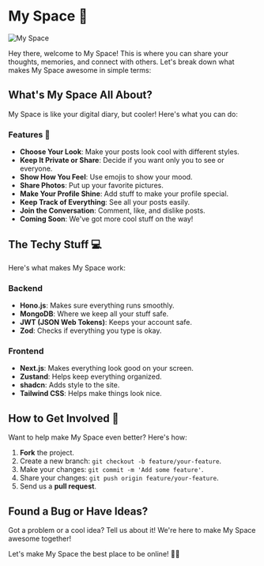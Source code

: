 # My Space 🌟

![My Space](https://i.ibb.co/RzXXzzM/myspace.png)

Hey there, welcome to My Space! This is where you can share your thoughts, memories, and connect with others. Let's break down what makes My Space awesome in simple terms:

## What's My Space All About?

My Space is like your digital diary, but cooler! Here's what you can do:

### Features 🌈
- **Choose Your Look**: Make your posts look cool with different styles.
- **Keep It Private or Share**: Decide if you want only you to see or everyone.
- **Show How You Feel**: Use emojis to show your mood.
- **Share Photos**: Put up your favorite pictures.
- **Make Your Profile Shine**: Add stuff to make your profile special.
- **Keep Track of Everything**: See all your posts easily.
- **Join the Conversation**: Comment, like, and dislike posts.
- **Coming Soon**: We've got more cool stuff on the way!

## The Techy Stuff 💻

Here's what makes My Space work:

### Backend
- **Hono.js**: Makes sure everything runs smoothly.
- **MongoDB**: Where we keep all your stuff safe.
- **JWT (JSON Web Tokens)**: Keeps your account safe.
- **Zod**: Checks if everything you type is okay.

### Frontend
- **Next.js**: Makes everything look good on your screen.
- **Zustand**: Helps keep everything organized.
- **shadcn**: Adds style to the site.
- **Tailwind CSS**: Helps make things look nice.

## How to Get Involved 🚀

Want to help make My Space even better? Here's how:

1. **Fork** the project.
2. Create a new branch: `git checkout -b feature/your-feature`.
3. Make your changes: `git commit -m 'Add some feature'`.
4. Share your changes: `git push origin feature/your-feature`.
5. Send us a **pull request**.

## Found a Bug or Have Ideas?

Got a problem or a cool idea? Tell us about it! We're here to make My Space awesome together!

Let's make My Space the best place to be online! 🚀✨
